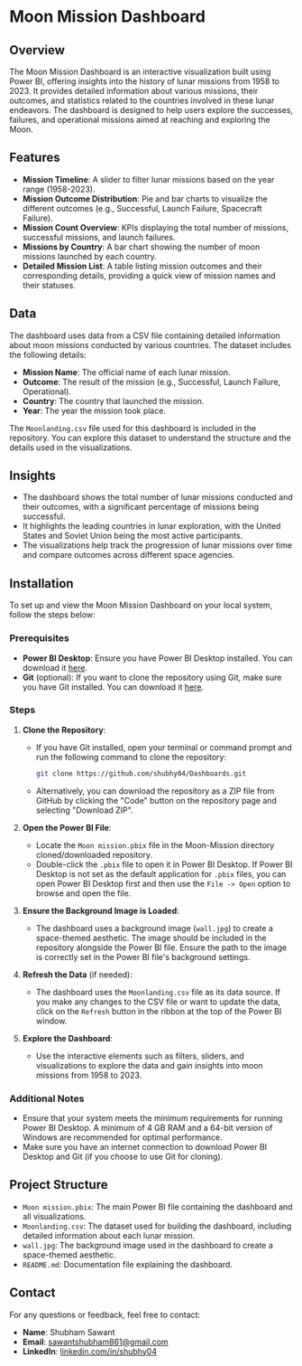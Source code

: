# Moon Mission Dashboard

## Overview
The Moon Mission Dashboard is an interactive visualization built using Power BI, offering insights into the history of lunar missions from 1958 to 2023. It provides detailed information about various missions, their outcomes, and statistics related to the countries involved in these lunar endeavors. The dashboard is designed to help users explore the successes, failures, and operational missions aimed at reaching and exploring the Moon.

## Features
- **Mission Timeline**: A slider to filter lunar missions based on the year range (1958-2023).
- **Mission Outcome Distribution**: Pie and bar charts to visualize the different outcomes (e.g., Successful, Launch Failure, Spacecraft Failure).
- **Mission Count Overview**: KPIs displaying the total number of missions, successful missions, and launch failures.
- **Missions by Country**: A bar chart showing the number of moon missions launched by each country.
- **Detailed Mission List**: A table listing mission outcomes and their corresponding details, providing a quick view of mission names and their statuses.

## Data
The dashboard uses data from a CSV file containing detailed information about moon missions conducted by various countries. The dataset includes the following details:
- **Mission Name**: The official name of each lunar mission.
- **Outcome**: The result of the mission (e.g., Successful, Launch Failure, Operational).
- **Country**: The country that launched the mission.
- **Year**: The year the mission took place.

The `Moonlanding.csv` file used for this dashboard is included in the repository. You can explore this dataset to understand the structure and the details used in the visualizations.

## Insights
- The dashboard shows the total number of lunar missions conducted and their outcomes, with a significant percentage of missions being successful.
- It highlights the leading countries in lunar exploration, with the United States and Soviet Union being the most active participants.
- The visualizations help track the progression of lunar missions over time and compare outcomes across different space agencies.

## Installation

To set up and view the Moon Mission Dashboard on your local system, follow the steps below:

### Prerequisites
- **Power BI Desktop**: Ensure you have Power BI Desktop installed. You can download it [here](https://powerbi.microsoft.com/en-us/desktop/).
- **Git** (optional): If you want to clone the repository using Git, make sure you have Git installed. You can download it [here](https://git-scm.com/).

### Steps

1. **Clone the Repository**:
   - If you have Git installed, open your terminal or command prompt and run the following command to clone the repository:
     ```bash
     git clone https://github.com/shubhy04/Dashboards.git
     ```
   - Alternatively, you can download the repository as a ZIP file from GitHub by clicking the "Code" button on the repository page and selecting "Download ZIP".

2. **Open the Power BI File**:
   - Locate the `Moon mission.pbix` file in the Moon-Mission directory cloned/downloaded repository.
   - Double-click the `.pbix` file to open it in Power BI Desktop. If Power BI Desktop is not set as the default application for `.pbix` files, you can open Power BI Desktop first and then use the `File -> Open` option to browse and open the file.

3. **Ensure the Background Image is Loaded**:
   - The dashboard uses a background image (`wall.jpg`) to create a space-themed aesthetic. The image should be included in the repository alongside the Power BI file. Ensure the path to the image is correctly set in the Power BI file's background settings.

4. **Refresh the Data** (if needed):
   - The dashboard uses the `Moonlanding.csv` file as its data source. If you make any changes to the CSV file or want to update the data, click on the `Refresh` button in the ribbon at the top of the Power BI window.

5. **Explore the Dashboard**:
   - Use the interactive elements such as filters, sliders, and visualizations to explore the data and gain insights into moon missions from 1958 to 2023.

### Additional Notes
- Ensure that your system meets the minimum requirements for running Power BI Desktop. A minimum of 4 GB RAM and a 64-bit version of Windows are recommended for optimal performance.
- Make sure you have an internet connection to download Power BI Desktop and Git (if you choose to use Git for cloning).

## Project Structure
- `Moon mission.pbix`: The main Power BI file containing the dashboard and all visualizations.
- `Moonlanding.csv`: The dataset used for building the dashboard, including detailed information about each lunar mission.
- `wall.jpg`: The background image used in the dashboard to create a space-themed aesthetic.
- `README.md`: Documentation file explaining the dashboard.

## Contact
For any questions or feedback, feel free to contact:
- **Name**: Shubham Sawant
- **Email**: [sawantshubham861@gmail.com](mailto:sawantshubham861@gmail.com)
- **LinkedIn**: [linkedin.com/in/shubhy04](https://linkedin.com/in/shubhy04)

